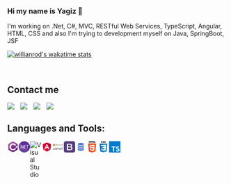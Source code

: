 ### Hi my name is Yagiz 👋
I'm working on .Net, C#, MVC, RESTful Web Services, TypeScript, Angular, HTML, CSS and also I'm trying to development myself on Java, SpringBoot, JSF

[![willianrod's wakatime stats](https://github-readme-stats.vercel.app/api/wakatime?username=myagiz)](https://github.com/myagiz/github-readme-stats)

<br />

## Contact me
<p>
  <a href="mailto:myagiz24@gmail.com"><img width="30px" align="left" src="https://cdn.jsdelivr.net/npm/simple-icons@v3/icons/gmail.svg" /></a>
  <a href="https://www.linkedin.com/in/muhammet-yagiz/"><img width="30px" align="left" src="https://cdn.jsdelivr.net/npm/simple-icons@v3/icons/linkedin.svg" /></a>
  <a href="https://www.instagram.com/myagizzz/"><img width="30px" align="left" src="https://cdn.jsdelivr.net/npm/simple-icons@v3/icons/instagram.svg" /></a>
  <a href="https://stackoverflow.com/users/13434069/yagiz"><img width="30px" align="left" src="https://cdn.jsdelivr.net/npm/simple-icons@v3/icons/stackoverflow.svg" /></a>
</p>

<br />

## Languages and Tools:
<p>
<img align="left" alt="C#" width="26px" src="https://raw.githubusercontent.com/devicons/devicon/master/icons//csharp/csharp-original.svg" />
<img align="left" alt=".NET" width="26px" src="https://raw.githubusercontent.com/github/explore/93d8a67084f94b2a444e510199a6e7622e5b09a3/topics/dotnet/dotnet.png" />
<img align="left" alt="Visual Studio" width="26px" src="https://www.dusuncesiz.net/wp-content/uploads/2013/11/Visual_Studio_2012.png" />
<img align="left" alt="ANGULAR" width="26px" src="https://raw.githubusercontent.com/github/explore/80688e429a7d4ef2fca1e82350fe8e3517d3494d/topics/angular/angular.png" />
<img align="left" alt="ASPNET" width="26px" src="https://raw.githubusercontent.com/github/explore/80688e429a7d4ef2fca1e82350fe8e3517d3494d/topics/aspnet/aspnet.png " />
<img align="left" alt="BOOTSTRAP" width="26px" src="https://raw.githubusercontent.com/github/explore/80688e429a7d4ef2fca1e82350fe8e3517d3494d/topics/bootstrap/bootstrap.png" />
<img align="left" alt="SQL" width="26px" src="https://raw.githubusercontent.com/github/explore/80688e429a7d4ef2fca1e82350fe8e3517d3494d/topics/sql/sql.png" />
<img align="left" alt="HTML5" width="26px" src="https://raw.githubusercontent.com/github/explore/80688e429a7d4ef2fca1e82350fe8e3517d3494d/topics/html/html.png" />
<img align="left" alt="CSS" width="26px" src="https://raw.githubusercontent.com/devicons/devicon/master/icons/css3/css3-original-wordmark.svg" />
<img align="left" alt="TYPESCRİPT" width="26px" src="https://raw.githubusercontent.com/github/explore/80688e429a7d4ef2fca1e82350fe8e3517d3494d/topics/typescript/typescript.png" />
</p>



